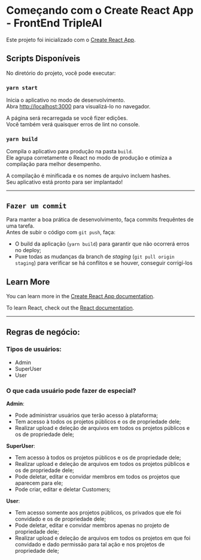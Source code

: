 # Começando com o Create React App - FrontEnd TripleAI

Este projeto foi inicializado com o [Create React App](https://github.com/facebook/create-react-app).

## Scripts Disponíveis

No diretório do projeto, você pode executar:

### `yarn start`

Inicia o aplicativo no modo de desenvolvimento.\
Abra [http://localhost:3000](http://localhost:3000) para visualizá-lo no navegador.

A página será recarregada se você fizer edições.\
Você também verá quaisquer erros de lint no console.

### `yarn build`

Compila o aplicativo para produção na pasta `build`.\
Ele agrupa corretamente o React no modo de produção e otimiza a compilação para melhor desempenho.

A compilação é minificada e os nomes de arquivo incluem hashes.\
Seu aplicativo está pronto para ser implantado!

---

## `Fazer um commit`

Para manter a boa prática de desenvolvimento, faça commits frequêntes de uma tarefa.\
Antes de subir o código com `git push`, faça:

- O build da aplicação (`yarn build`) para garantir que não ocorrerá erros no deploy;
- Puxe todas as mudanças da branch de _staging_ (`git pull origin staging`) para verificar se há conflitos e se houver, conseguir corrigí-los

## Learn More

You can learn more in the [Create React App documentation](https://facebook.github.io/create-react-app/docs/getting-started).

To learn React, check out the [React documentation](https://reactjs.org/).

---

## Regras de negócio:

### Tipos de usuários:

- Admin
- SuperUser
- User

### O que cada usuário pode fazer de especial?

**Admin**:

- Pode administrar usuários que terão acesso à plataforma;
- Tem acesso à todos os projetos públicos e os de propriedade dele;
- Realizar upload e deleção de arquivos em todos os projetos públicos e os de propriedade dele;

**SuperUser**:

- Tem acesso à todos os projetos públicos e os de propriedade dele;
- Realizar upload e deleção de arquivos em todos os projetos públicos e os de propriedade dele;
- Pode deletar, editar e convidar membros em todos os projetos que aparecem para ele;
- Pode criar, editar e deletar Customers;

**User**:

- Tem acesso somente aos projetos públicos, os privados que ele foi convidado e os de propriedade dele;
- Pode deletar, editar e convidar membros apenas no projeto de propriedade dele;
- Realizar upload e deleção de arquivos em todos os projetos em que foi convidado e dado permissão para tal ação e nos projetos de propriedade dele;
